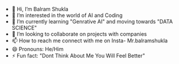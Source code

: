 - 👋 Hi, I’m Balram Shukla
- 👀 I’m interested in the world of AI and Coding
- 🌱 I’m currently learning "Genrative AI" and moving towards "DATA SCIENCE"
- 💞 I’m looking to collaborate on projects with companies
- 📫 How to reach me connect with me on Insta- Mr.balramshukla
- 😄 Pronouns: He/Him
- ⚡ Fun fact: "Dont Think About Me You Will Feel Better"
